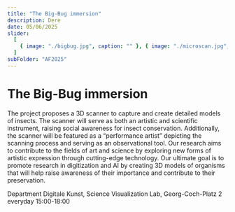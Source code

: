 ```yaml
---
title: "The Big-Bug immersion"
description: Dere
date: 05/06/2025
slider:
  [
    { image: "./bigbug.jpg", caption: "" }, { image: "./microscan.jpg", caption: "" },
  ]
subFolder: "AF2025"
---
```


# The Big-Bug immersion 

The project proposes a 3D scanner to capture and create detailed models of insects. The scanner will serve as both an artistic and scientific instrument, raising social awareness for insect conservation. Additionally, the scanner will be featured as a “performance artist” depicting the scanning process and serving as an observational tool. Our research aims to contribute to the fields of art and science by exploring new forms of artistic expression through cutting-edge technology. Our ultimate goal is to promote research in digitization and AI by creating 3D models of organisms that will help raise awareness of their importance and contribute to their preservation.

Department Digitale Kunst, Science Visualization Lab, Georg-Coch-Platz 2
everyday 15:00-18:00